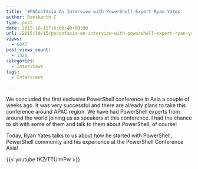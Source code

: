 ```yaml
---
title: '#PSConfAsia An Interview with PowerShell Expert Ryan Yates'
author: Ravikanth C
type: post
date: 2015-10-15T16:00:40+00:00
url: /2015/10/15/psconfasia-an-interview-with-powershell-expert-ryan-yates/
views:
  - 6347
post_views_count:
  - 1326
categories:
  - Interviews
tags:
  - Interviews

---
```

We concluded the first exclusive PowerShell conference in Asia a couple of weeks ago. It was very successful and there are already plans to take this conference around APAC region. We have had PowerShell experts from around the world joining us as speakers at this conference. I had the chance to sit with some of them and talk to them about PowerShell, of course!

Today, Ryan Yates talks to us about how he started with PowerShell, PowerShell community and his experience at the PowerShell Conference Asia!

{{< youtube fKZrTTUlmPw >}}